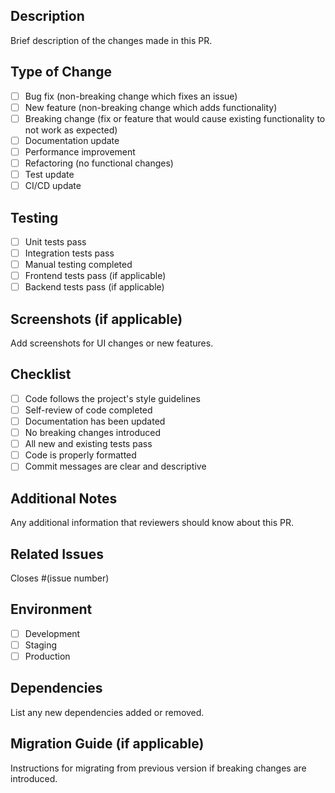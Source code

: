 ## Description
Brief description of the changes made in this PR.

## Type of Change
- [ ] Bug fix (non-breaking change which fixes an issue)
- [ ] New feature (non-breaking change which adds functionality)
- [ ] Breaking change (fix or feature that would cause existing functionality to not work as expected)
- [ ] Documentation update
- [ ] Performance improvement
- [ ] Refactoring (no functional changes)
- [ ] Test update
- [ ] CI/CD update

## Testing
- [ ] Unit tests pass
- [ ] Integration tests pass
- [ ] Manual testing completed
- [ ] Frontend tests pass (if applicable)
- [ ] Backend tests pass (if applicable)

## Screenshots (if applicable)
Add screenshots for UI changes or new features.

## Checklist
- [ ] Code follows the project's style guidelines
- [ ] Self-review of code completed
- [ ] Documentation has been updated
- [ ] No breaking changes introduced
- [ ] All new and existing tests pass
- [ ] Code is properly formatted
- [ ] Commit messages are clear and descriptive

## Additional Notes
Any additional information that reviewers should know about this PR.

## Related Issues
Closes #(issue number)

## Environment
- [ ] Development
- [ ] Staging
- [ ] Production

## Dependencies
List any new dependencies added or removed.

## Migration Guide (if applicable)
Instructions for migrating from previous version if breaking changes are introduced. 